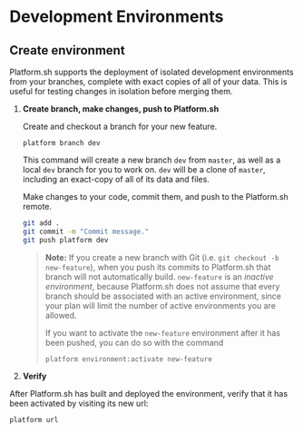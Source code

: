 # Development Environments

## Create environment

Platform.sh supports the deployment of isolated development environments from your branches, complete with exact copies of all of your data. This is useful for testing changes in isolation before merging them.


<asciinema-player src="/videos/asciinema/branch.cast" preload=1></asciinema-player>

1. **Create branch, make changes, push to Platform.sh**

    Create and checkout a branch for your new feature.

    ```
    platform branch dev
    ```

    This command will create a new branch `dev` from `master`, as well as a local `dev` branch for you to work on. `dev` will be a clone of `master`, including an exact-copy of all of its data and files.

    Make changes to your code, commit them, and push to the Platform.sh remote.

    ```bash
    git add .
    git commit -m "Commit message."
    git push platform dev
    ```

    > **Note:** If you create a new branch with Git (i.e. `git checkout -b new-feature`), when you push its commits to Platform.sh that branch will not automatically build. `new-feature` is an *inactive environment*, because Platform.sh does not assume that every branch should be associated with an active environment, since your plan will limit the number of active environments you are allowed.
    >
    > If you want to activate the `new-feature` environment after it has been pushed, you can do so with the command
    >
    > ```
    > platform environment:activate new-feature
    > ```

2. **Verify**

  After Platform.sh has built and deployed the environment, verify that it has been activated by visiting its new url:

  ```bash
  platform url
  ```

<div id = "buttons"></div>

<script>
$(document).ready(function(){
  var navNextText = "I have created and activated a development environment";
  var navButtons = {type: "navigation", prev: getPathObj("prev"), next: getPathObj("next", navNextText), div: "buttons"};
  makeButton(navButtons);
});
</script>
